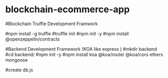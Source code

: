 # blockchain-ecommerce-app

#Blockchain Truffle Development Framwork

#npm install -g truffle
#truffle init
#npm init -y
#npm install  @openzeppelin/contracts

#Backend Development Framework (KOA like express )
#mkdir backend
#cd backend/
#npm init -y 
#npm install koa @koa/router @koa/cors ethers mongoose

#create db.js
#




